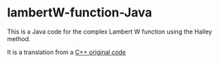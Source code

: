 # lambertW-function-Java

This is a Java code for the complex Lambert W function using the Halley method.

It is a translation from a [C++ original code][1]

[1]: https://github.com/IstvanMezo/LambertW-function
